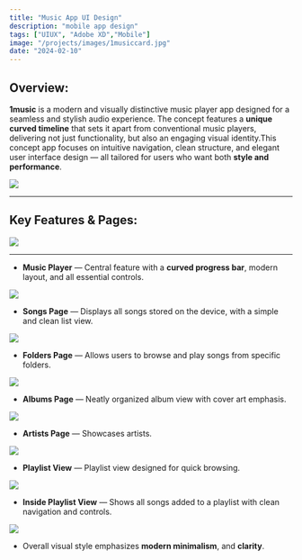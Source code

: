 ```yaml
---
title: "Music App UI Design"
description: "mobile app design"
tags: ["UIUX", "Adobe XD","Mobile"]
image: "/projects/images/1musiccard.jpg"
date: "2024-02-10"
---
```



## Overview:

**1music** is a modern and visually distinctive music player app designed for a seamless and stylish audio experience. The concept features a **unique curved timeline** that sets it apart from conventional music players, delivering not just functionality, but also an engaging visual identity.This concept app focuses on intuitive navigation, clean structure, and elegant user interface design — all tailored for users who want both **style and performance**.

![](/projects/images/1music/1musicmockup2.png)

---

## Key Features & Pages:

![](/projects/images/1music/1musicmockup.png)

---

- **Music Player** — Central feature with a **curved progress bar**, modern layout, and all essential controls.

 ![](/projects/images/1music/player.png)

- **Songs Page** — Displays all songs stored on the device, with a simple and clean list view.

 ![](/projects/images/1music/songs.png)

- **Folders Page** — Allows users to browse and play songs from specific folders.

 ![](/projects/images/1music/folders.png)

- **Albums Page** — Neatly organized album view with cover art emphasis.

 ![](/projects/images/1music/album.png)

 - **Artists Page** — Showcases artists.

 ![](/projects/images/1music/artist.png)


- **Playlist View** — Playlist view designed for quick browsing.

 ![](/projects/images/1music/playlist1.png)


- **Inside Playlist View** — Shows all songs added to a playlist with clean navigation and controls.

 ![](/projects/images/1music/playlist2.png)



- Overall visual style emphasizes **modern minimalism**, and **clarity**.
  